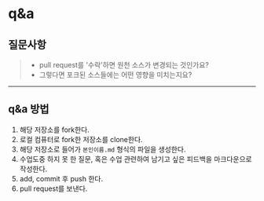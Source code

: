 # q&a

## 질문사항
> * pull request를 '수락'하면 원천 소스가 변경되는 것인가요? 
> * 그렇다면 포크된 소스들에는 어떤 영향을 미치는지요?
----
## q&a 방법
1. 해당 저장소를 fork한다.
2. 로컬 컴퓨터로 fork한 저장소를 clone한다.
3. 해당 저장소로 들어가 `본인이름.md` 형식의 파일을 생성한다.
4. 수업도중 하지 못 한 질문, 혹은 수업 관련하여 남기고 싶은 피드백을 마크다운으로 작성한다.
5. add, commit 후 push 한다.
6. pull request를 보낸다.
